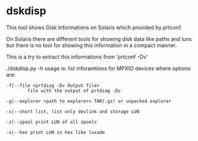 dskdisp
=======

This tool shows Disk Informations on Solaris which provided by prtconf.

On Solaris there are different tools for showing disk data like paths and luns
but there is no tool for showing this information in a compact manner.

This is a try to extract this informations from 'prtconf -Dv'

 ./dskdisp.py -h
 usage is:
 list inforamtions for MPXIO devices
 where options are:

    -f|--file <prtdiag -Dv Output file>
            file with the output of prtdiag -Dv

    -g|--explorer <path to explorer> TAR(.gz) or unpacked explorer

    -s|--short list, list only devlink and storage LUN

    -z|--zpool print LUN of all zpools

    -x|--hex print LUN in hex like luxadm


